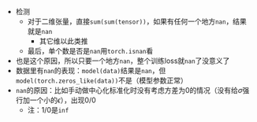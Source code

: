 - 检测
  - 对于二维张量，直接`sum(sum(tensor))`，如果有任何一个地方`nan`，结果就是`nan`
    - 其它维以此类推
  - 最后，单个数是否是`nan`用`torch.isnan`看
- 也是这个原因，所以只要一个地方`nan`，整个训练loss就`nan`了没意义了
- 数据里有`nan`的表现：`model(data)`结果是`nan`，但`model(torch.zeros_like(data))`不是（模型参数正常）
- `nan`的原因：比如手动做中心化标准化时没有考虑方差为0的情况（没有给$\sigma$强行加一个小的$\epsilon$），出现$0/0$
  - 注：$1/0$是`inf`